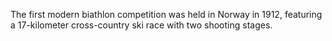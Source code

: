 The first modern biathlon competition was held in Norway in 1912, featuring a 17-kilometer cross-country ski race with two shooting stages.
